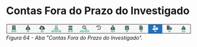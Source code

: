 # Contas Fora do Prazo do Investigado

![Aba "Contas Fora do Prazo do Investigado"](img/AbaForaDoPrazoInvestigado.png)<br>
*Figura 64 - Aba "Contas Fora do Prazo do Investigado".* <br><br>




